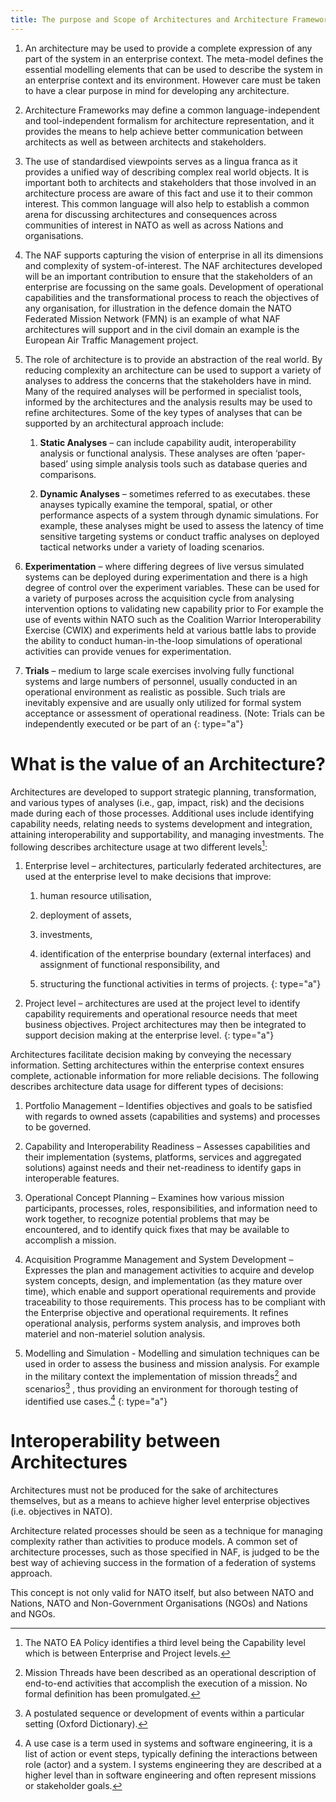 ```yaml
---
title: The purpose and Scope of Architectures and Architecture Frameworks
---
```


1. An architecture may be used to provide a complete expression of any part of
   the system in an enterprise context. The meta-model defines the essential
   modelling elements that can be used to describe the system in an enterprise
   context and its environment. However care must be taken to have a clear
   purpose in mind for developing any architecture.

2. Architecture Frameworks may define a common language-independent and
   tool-independent formalism for architecture representation, and it provides the
   means to help achieve better communication between architects as well as
   between architects and stakeholders.

3. The use of standardised viewpoints serves as a lingua franca as it provides a
   unified way of describing complex real world objects. It is important both to
   architects and stakeholders that those involved in an architecture process are
   aware of this fact and use it to their common interest. This common language
   will also help to establish a common arena for discussing architectures and
   consequences across communities of interest in NATO as well as across
   Nations and organisations.

4. The NAF supports capturing the vision of enterprise in all its dimensions and
   complexity of system-of-interest. The NAF architectures developed will be an
   important contribution to ensure that the stakeholders of an enterprise are
   focussing on the same goals. Development of operational capabilities and the
   transformational process to reach the objectives of any organisation, for
   illustration in the defence domain the NATO Federated Mission Network
   (FMN) is an example of what NAF architectures will support and in the civil
   domain an example is the European Air Traffic Management project.

5. The role of architecture is to provide an abstraction of the real world. By
   reducing complexity an architecture can be used to support a variety of
   analyses to address the concerns that the stakeholders have in mind. Many of
   the required analyses will be performed in specialist tools, informed by the
   architectures and the analysis results may be used to refine architectures.
   Some of the key types of analyses that can be supported by an architectural
   approach include:

   1. **Static Analyses** – can include capability audit, interoperability analysis
      or functional analysis. These analyses are often ‘paper-based’ using
      simple analysis tools such as database queries and comparisons.

   2. **Dynamic Analyses** – sometimes referred to as executabes.
      these anayses typically examine the temporal, spatial, or other
      performance aspects of a system through dynamic simulations. For
      example, these analyses might be used to assess the latency of time
      sensitive targeting systems or conduct traffic analyses on deployed
      tactical networks under a variety of loading scenarios.

  3. **Experimentation** – where differing degrees of live versus simulated  
      systems can be deployed during experimentation and there is a high
      degree of control over the experiment variables. These can be used for
      a variety of purposes across the acquisition cycle from analysing
      intervention options to validating new capability prior to  For
      example the use of events within NATO such as the Coalition Warrior
      Interoperability Exercise (CWIX) and experiments held at various battle
      labs to provide the ability to conduct human-in-the-loop simulations of
      operational activities can provide venues for experimentation.

   4. **Trials** – medium to large scale exercises involving fully functional
      systems and large numbers of personnel, usually conducted in an
      operational environment as realistic as possible. Such trials are
      inevitably expensive and are usually only utilized for formal system
      acceptance or assessment of operational readiness. (Note: Trials can
      be independently executed or be part of an
   {: type="a"}

# What is the value of an Architecture?

Architectures are developed to support strategic planning, transformation, and
various types of analyses (i.e., gap, impact, risk) and the decisions made during each
of those processes. Additional uses include identifying capability needs, relating
needs to systems development and integration, attaining interoperability and
supportability, and managing investments. The following describes architecture
usage at two different levels[^value]:

1. Enterprise level – architectures, particularly federated architectures, are
      used at the enterprise level to make decisions that improve:

    1. human resource utilisation,

    2. deployment of assets,

    3. investments,

    4. identification of the enterprise boundary (external interfaces) and
       assignment of functional responsibility, and

    5. structuring the functional activities in terms of projects.
    {: type="a"}

2. Project level – architectures are used at the project level to identify
  capability requirements and operational resource needs that meet
  business objectives. Project architectures may then be integrated to
  support decision making at the enterprise level.
{: type="a"}

Architectures facilitate decision making by conveying the necessary
information. Setting architectures within the enterprise context ensures complete,
actionable information for more reliable decisions. The following describes
architecture data usage for different types of decisions:

1. Portfolio Management – Identifies objectives and goals to be satisfied
   with regards to owned assets (capabilities and systems) and processes
   to be governed.

2. Capability and Interoperability Readiness – Assesses capabilities and
   their implementation (systems, platforms, services and aggregated
   solutions) against needs and their net-readiness to identify gaps in
   interoperable features.

3. Operational Concept Planning – Examines how various mission
   participants, processes, roles, responsibilities, and information need to
   work together, to recognize potential problems that may be
   encountered, and to identify quick fixes that may be available to
   accomplish a mission.

4. Acquisition Programme Management and System Development –
   Expresses the plan and management activities to acquire and develop
   system concepts, design, and implementation (as they mature over
   time), which enable and support operational requirements and provide
   traceability to those requirements. This process has to be compliant
   with the Enterprise objective and operational requirements. It refines
   operational analysis, performs system analysis, and improves both
   materiel and non-materiel solution analysis.

5. Modelling and Simulation - Modelling and simulation techniques can be
   used in order to assess the business and mission analysis. For
   example in the military context the implementation of mission threads[^missionthreads]
   and scenarios[^scenario] , thus providing an environment for thorough testing of
   identified use cases.[^usecase]
{: type="a"}



# Interoperability between Architectures

Architectures must not be produced for the sake of architectures themselves, but as a means to achieve higher level enterprise objectives (i.e. objectives in NATO).

Architecture related processes should be seen as a technique for managing complexity rather than activities to produce models. A common set of architecture processes, such as those specified in NAF, is judged to be the best way of achieving success in the formation of a federation of systems approach.

This concept is not only valid for NATO itself, but also between NATO and Nations, NATO and Non-Government Organisations (NGOs) and Nations and NGOs.




[^value]: The NATO EA Policy identifies a third level being the Capability level which is between Enterprise and Project levels.

[^missionthreads]:  Mission Threads have been described as an operational description of end-to-end activities that accomplish the execution of a mission. No formal definition has been promulgated.

[^scenario]: A postulated sequence or development of events within a particular setting (Oxford Dictionary).

[^usecase]: A use case is a term used in systems and software engineering, it is a list of action or event steps, typically defining the interactions between role (actor) and a system. I systems engineering they are described at a higher level than in software engineering and often represent missions or stakeholder goals.
